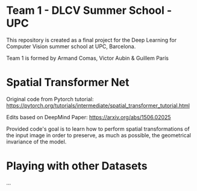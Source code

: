 # Team 1 - DLCV Summer School - UPC

This repository is created as a final project for the Deep Learning for Computer Vision summer school at UPC, Barcelona.

Team 1 is formed by Armand Comas, Victor Aubin & Guillem París

# Spatial Transformer Net

Original code from Pytorch tutorial: https://pytorch.org/tutorials/intermediate/spatial_transformer_tutorial.html

Edits based on DeepMind Paper: https://arxiv.org/abs/1506.02025

Provided code's goal is to learn how to perform spatial transformations of the input image in order to preserve, as much as possible, the geometrical invariance of the model.

# Playing with other Datasets

...  
